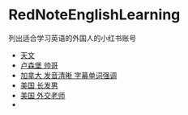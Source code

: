 # RedNoteEnglishLearning
列出适合学习英语的外国人的小红书账号
- [天文](https://www.xiaohongshu.com/user/profile/6785c2ff000000000801bece)
- [卢森堡 帅哥](https://www.xiaohongshu.com/user/profile/678680fb000000000801d422)
- [加拿大 发音清晰 字幕单词强调](https://www.xiaohongshu.com/user/profile/6783f55b000000000803c614)
- [美国 长发男](https://www.xiaohongshu.com/user/profile/6785c6c9000000000403e058)
- [美国 外交老师](https://www.xiaohongshu.com/user/profile/5bc9f5f4636c170001a34ebc)
- []()


